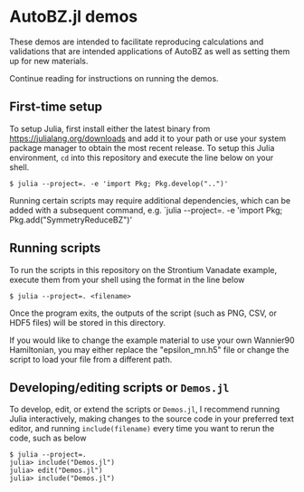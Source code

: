 # AutoBZ.jl demos

These demos are intended to facilitate reproducing calculations and validations
that are intended applications of AutoBZ as well as setting them up for new
materials.

Continue reading for instructions on running the demos.

## First-time setup

To setup Julia, first install either the latest binary from
https://julialang.org/downloads and add it to your path or use your system
package manager to obtain the most recent release. To setup this Julia
environment, `cd` into this repository and execute the line below on your shell.

```
$ julia --project=. -e 'import Pkg; Pkg.develop("..")'
```

Running certain scripts may require additional dependencies, which can be added
with a subsequent command, e.g. `julia --project=. -e 'import Pkg; Pkg.add("SymmetryReduceBZ")'

## Running scripts

To run the scripts in this repository on the Strontium Vanadate example, execute
them from your shell using the format in the line below

```
$ julia --project=. <filename>
```

Once the program exits, the outputs of the script (such as PNG, CSV, or HDF5
files) will be stored in this directory.

If you would like to change the example material to use your own Wannier90
Hamiltonian, you may either replace the "epsilon_mn.h5" file or change the
script to load your file from a different path.

## Developing/editing scripts or `Demos.jl`

To develop, edit, or extend the scripts or `Demos.jl`, I recommend running Julia
interactively, making changes to the source code in your preferred text editor,
and running `include(filename)` every time you want to rerun the code, such as
below

```
$ julia --project=.
julia> include("Demos.jl")
julia> edit("Demos.jl")
julia> include("Demos.jl")
```